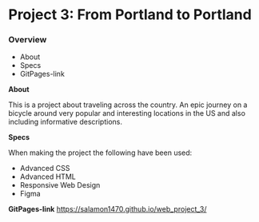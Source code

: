 # Project 3: From Portland to Portland

### Overview
* About
* Specs
* GitPages-link

**About**

This is a project about traveling across the country. An epic journey on a bicycle around very popular and interesting locations in the US and also including informative descriptions.

**Specs**

When making the project the following have been used:
* Advanced CSS
* Advanced HTML
* Responsive Web Design
* Figma  

**GitPages-link**
https://salamon1470.github.io/web_project_3/

